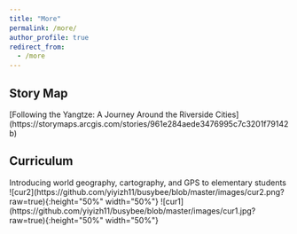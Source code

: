 ```yaml
---
title: "More"
permalink: /more/
author_profile: true
redirect_from: 
  - /more
---
```


<h2><b>Story Map</b></h2>
[Following the Yangtze: A Journey Around the Riverside Cities](https://storymaps.arcgis.com/stories/961e284aede3476995c7c3201f79142b)

<h2><b>Curriculum</b></h2>
Introducing world geography, cartography, and GPS to elementary students
![cur2](https://github.com/yiyizh11/busybee/blob/master/images/cur2.png?raw=true){:height="50%" width="50%"}
![cur1](https://github.com/yiyizh11/busybee/blob/master/images/cur1.jpg?raw=true){:height="50%" width="50%"}


